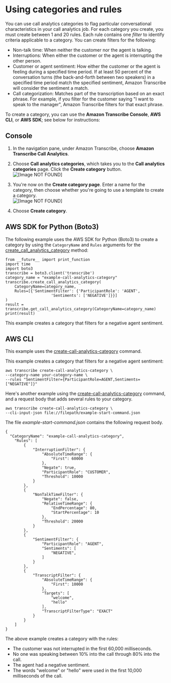 # Using categories and rules<a name="create-categories"></a>

You can use call analytics categories to flag particular conversational characteristics in your call analytics job\. For each category you create, you must create between 1 and 20 rules\. Each rule contains one *filter* to identify criteria applicable to a category\. You can create filters for the following:
+ Non\-talk time: When neither the customer nor the agent is talking\.
+ Interruptions: When either the customer or the agent is interrupting the other person\.
+ Customer or agent sentiment: How either the customer or the agent is feeling during a specified time period\. If at least 50 percent of the conversation turns \(the back\-and\-forth between two speakers\) in a specified time period match the specified sentiment, Amazon Transcribe will consider the sentiment a match\.
+ Call categorization: Matches part of the transcription based on an exact phrase\. For example, if you filter for the customer saying "I want to speak to the manager", Amazon Transcribe filters for that exact phrase\.

To create a category, you can use the **Amazon Transcribe Console**, **AWS CLI**, or **AWS SDK**; see below for instructions:

## Console<a name="analytics-category-console"></a>

1. In the navigation pane, under Amazon Transcribe, choose **Amazon Transcribe Call Analytics**\.

1. Choose **Call analytics categories**, which takes you to the **Call analytics categories** page\. Click the **Create category** button\.  
![\[Image NOT FOUND\]](http://docs.aws.amazon.com/transcribe/latest/dg/images/analytics-categories.png)

1. You're now on the **Create category page**\. Enter a name for the category, then choose whether you're going to use a template to create a category\.  
![\[Image NOT FOUND\]](http://docs.aws.amazon.com/transcribe/latest/dg/images/analytics-categories-settings.png)

1. Choose **Create category**\.

## AWS SDK for Python \(Boto3\)<a name="analytics-category-sdk"></a>

The following example uses the AWS SDK for Python \(Boto3\) to create a category by using the `CategoryName` and `Rules` arguments for the [create\_call\_analytics\_category](https://boto3.amazonaws.com/v1/documentation/api/latest/reference/services/transcribe.html#TranscribeService.Client.create_call_analytics_category) method:

```
from __future__ import print_function
import time
import boto3
transcribe = boto3.client('transcribe')
category_name = "example-call-analytics-category"
transcribe.create_call_analytics_category(
    CategoryName=category_name,
    Rules=[{'SentimentFilter': {'ParticipantRole': 'AGENT', 
                    'Sentiments': ['NEGATIVE']}}]
)
result = transcribe.get_call_analytics_category(CategoryName=category_name)    
print(result)
```

This example creates a category that filters for a negative agent sentiment\.

## AWS CLI<a name="analytics-category-cli"></a>

This example uses the [create\-call\-analytics\-category](https://awscli.amazonaws.com/v2/documentation/api/latest/reference/transcribe/create-call-analytics-category.html) command\.

This example creates a category that filters for a negative agent sentiment:

```
aws transcribe create-call-analytics-category \
--category-name your-category-name \
--rules "SentimentFilter={ParticipantRole=AGENT,Sentiments=["NEGATIVE"]}"
```

Here's another example using the [create\-call\-analytics\-category](https://awscli.amazonaws.com/v2/documentation/api/latest/reference/transcribe/create-call-analytics-category.html) command, and a request body that adds several rules to your category\.

```
aws transcribe create-call-analytics-category \
--cli-input-json file://filepath/example-start-command.json
```

The file *example\-start\-command\.json* contains the following request body\.

```
{
  "CategoryName": "example-call-analytics-category",
    "Rules": [
        {
            "InterruptionFilter": {
                "AbsoluteTimeRange": {
                    "First": 60000
                },
                "Negate": true,
                "ParticipantRole": "CUSTOMER",
                "Threshold": 10000
            }
        },
        {
            "NonTalkTimeFilter": {
                "Negate": false,
                "RelativeTimeRange": {
                    "EndPercentage": 80,
                    "StartPercentage": 10
                },
                "Threshold": 20000
            }
        },
        {
            "SentimentFilter": {
                "ParticipantRole": "AGENT",
                "Sentiments": [
                    "NEGATIVE",                    
                ]
            }
        },
        {
            "TranscriptFilter": {
                "AbsoluteTimeRange": {
                    "First": 10000
                },
                "Targets": [
                    "welcome",
                    "hello"
                ],
                "TranscriptFilterType": "EXACT"
            }
        }
    ]
}
```

The above example creates a category with the rules:
+ The customer was not interrupted in the first 60,000 milliseconds\.
+ No one was speaking between 10% into the call through 80% into the call\.
+ The agent had a negative sentiment\.
+ The words "welcome" or "hello" were used in the first 10,000 milliseconds of the call\.